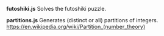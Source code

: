 **futoshiki.js**
Solves the futoshiki puzzle.  

**partitions.js**
Generates (distinct or all) partitions of integers.
https://en.wikipedia.org/wiki/Partition_(number_theory)
